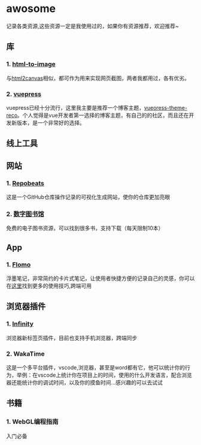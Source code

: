 # awosome
记录各类资源,这些资源一定是我使用过的，如果你有资源推荐，欢迎推荐~

## 库
### 1. [html-to-image](https://github.com/bubkoo/html-to-image)
与[html2canvas](https://github.com/niklasvh/html2canvas)相似，都可作为用来实现网页截图，两者我都用过，各有优劣。
### 2. [vuepress](https://v2.vuepress.vuejs.org/zh/)
vuepress已经十分流行，这里我主要是推荐一个博客主题，[vueoress-theme-reco](https://vuepress-theme-reco.recoluan.com/)。个人觉得是vue开发者第一选择的博客主题，有自己的的社区，而且还在开发新版本，是一个非常好的选择。
## 线上工具

## 网站
### 1. [Repobeats](https://repobeats.axiom.co/)
这是一个GitHub仓库操作记录的可视化生成网站，使你的仓库更加亮眼
### 2. [数字图书馆](https://zh.zlibrary.org/)
免费的电子图书资源，可以找到很多书，支持下载（每天限制10本）

## App
### 1. [Flomo](https://flomoapp.com)
浮墨笔记，非常简约的卡片式笔记，让使用者快捷方便的记录自己的灵感，你可以在[这里](https://help.flomoapp.com/)找到更多的使用技巧,跨端可用

## 浏览器插件
### 1. [Infinity](http://cn.infinitynewtab.com/)
浏览器新标签页插件，目前也支持手机浏览器，跨端同步

### 2. WakaTime
这是一个多平台插件，vscode,浏览器，甚至是word都有它，他可以统计你的行为，举例：在vscode上统计你在项目上的时间，使用的什么开发语言，配合浏览器还能统计你的调试时间，以及你的摸鱼时间...感兴趣的可以去试试

## 书籍
### 1. WebGL编程指南
入门必备
